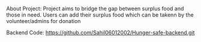 About Project:
Project aims to bridge the gap between surplus food and those in need.
Users can add their surplus food which can be takenn by the volunteer/admins for donation

Backend Code:
https://github.com/Sahil06012002/Hunger-safe-backend.git
